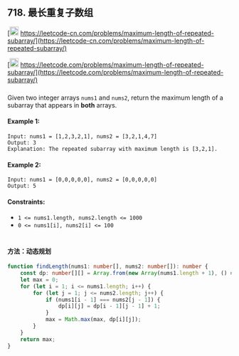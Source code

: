 ## 718. 最长重复子数组

[<img src="https://static.leetcode-cn.com/cn-mono-assets/production/assets/logo-dark-cn.c42314a8.svg" height="20" /> https://leetcode-cn.com/problems/maximum-length-of-repeated-subarray/](https://leetcode-cn.com/problems/maximum-length-of-repeated-subarray/)

[<img src="https://assets.leetcode.com/static_assets/public/webpack_bundles/images/logo-dark.e99485d9b.svg" height="20"/> https://leetcode.com/problems/maximum-length-of-repeated-subarray/](https://leetcode.com/problems/maximum-length-of-repeated-subarray/)

###

Given two integer arrays `nums1` and `nums2`, return the maximum length of a subarray that appears in **both** arrays.

#### Example 1:

```
Input: nums1 = [1,2,3,2,1], nums2 = [3,2,1,4,7]
Output: 3
Explanation: The repeated subarray with maximum length is [3,2,1].
```

#### Example 2:

```
Input: nums1 = [0,0,0,0,0], nums2 = [0,0,0,0,0]
Output: 5
```

#### Constraints:

-   `1 <= nums1.length, nums2.length <= 1000`
-   `0 <= nums1[i], nums2[i] <= 100`

#

#### 方法：动态规划

```ts
function findLength(nums1: number[], nums2: number[]): number {
    const dp: number[][] = Array.from(new Array(nums1.length + 1), () => new Array(nums2.length + 1).fill(0));
    let max = 0;
    for (let i = 1; i <= nums1.length; i++) {
        for (let j = 1; j <= nums2.length; j++) {
            if (nums1[i - 1] === nums2[j - 1]) {
                dp[i][j] = dp[i - 1][j - 1] + 1;
            }
            max = Math.max(max, dp[i][j]);
        }
    }
    return max;
}
```

